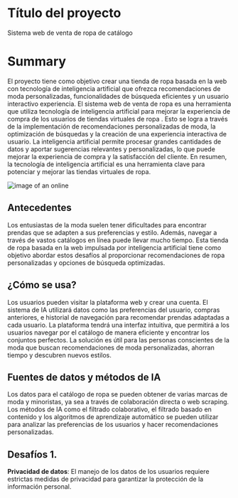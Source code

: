 # Título del proyecto
Sistema web de venta de ropa de catálogo
# Summary
El proyecto tiene como objetivo crear una tienda de ropa basada en la web con tecnología de inteligencia artificial que ofrezca recomendaciones de moda personalizadas, funcionalidades de búsqueda eficientes y un usuario interactivo experiencia. 
El sistema web de venta de ropa es una herramienta que utiliza tecnología de inteligencia artificial para mejorar la experiencia de compra de los usuarios de tiendas virtuales de ropa . Esto se logra a través de la implementación de recomendaciones personalizadas de moda, la optimización de búsquedas y la creación de una experiencia interactiva de usuario. La inteligencia artificial permite procesar grandes cantidades de datos y aportar sugerencias relevantes y personalizadas, lo que puede mejorar la experiencia de compra y la satisfacción del cliente. 
En resumen, la tecnología de inteligencia artificial es una herramienta clave para potenciar y mejorar las tiendas virtuales de ropa.

![image of an online ](https://loyverse.com/sites/all/themes/loyversecom/images/industrie/es/fashion/boutique-pos.png)
## Antecedentes 
Los entusiastas de la moda suelen tener dificultades para encontrar prendas que se adapten a sus preferencias y estilo. Además, navegar a través de vastos catálogos en línea puede llevar mucho tiempo. Esta tienda de ropa basada en la web impulsada por inteligencia artificial tiene como objetivo abordar estos desafíos al proporcionar recomendaciones de ropa personalizadas y opciones de búsqueda optimizadas. 
## ¿Cómo se usa? 
Los usuarios pueden visitar la plataforma web y crear una cuenta. El sistema de IA utilizará datos como las preferencias del usuario, compras anteriores, e historial de navegación para recomendar prendas adaptadas a cada usuario. La plataforma tendrá una interfaz intuitiva, que permitirá a los usuarios navegar por el catálogo de manera eficiente y encontrar los conjuntos perfectos. La solución es útil para las personas conscientes de la moda que buscan recomendaciones de moda personalizadas, ahorran tiempo y descubren nuevos estilos.
## Fuentes de datos y métodos de IA 
Los datos para el catálogo de ropa se pueden obtener de varias marcas de moda y minoristas, ya sea a través de colaboración directa o web scraping. Los métodos de IA como el filtrado colaborativo, el filtrado basado en contenido y los algoritmos de aprendizaje automático se pueden utilizar para analizar las preferencias de los usuarios y hacer recomendaciones personalizadas.
## Desafíos 1.
**Privacidad de datos**: El manejo de los datos de los usuarios requiere estrictas medidas de privacidad para garantizar la protección de la información personal.
